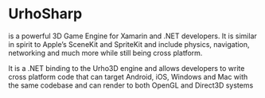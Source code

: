 # UrhoSharp 
is a powerful 3D Game Engine for Xamarin and .NET developers. It is similar in spirit to Apple’s SceneKit and SpriteKit and include physics, navigation, networking and much more while still being cross platform.

It is a .NET binding to the Urho3D engine and allows developers to write cross platform code that can target Android, iOS, Windows and Mac with the same codebase and can render to both OpenGL and Direct3D systems
